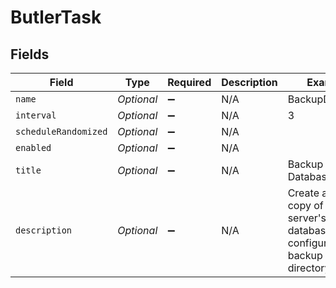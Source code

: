 # ButlerTask


## Fields

| Field                                                                            | Type                                                                             | Required                                                                         | Description                                                                      | Example                                                                          |
| -------------------------------------------------------------------------------- | -------------------------------------------------------------------------------- | -------------------------------------------------------------------------------- | -------------------------------------------------------------------------------- | -------------------------------------------------------------------------------- |
| `name`                                                                           | *Optional<String>*                                                               | :heavy_minus_sign:                                                               | N/A                                                                              | BackupDatabase                                                                   |
| `interval`                                                                       | *Optional<Double>*                                                               | :heavy_minus_sign:                                                               | N/A                                                                              | 3                                                                                |
| `scheduleRandomized`                                                             | *Optional<Boolean>*                                                              | :heavy_minus_sign:                                                               | N/A                                                                              |                                                                                  |
| `enabled`                                                                        | *Optional<Boolean>*                                                              | :heavy_minus_sign:                                                               | N/A                                                                              |                                                                                  |
| `title`                                                                          | *Optional<String>*                                                               | :heavy_minus_sign:                                                               | N/A                                                                              | Backup Database                                                                  |
| `description`                                                                    | *Optional<String>*                                                               | :heavy_minus_sign:                                                               | N/A                                                                              | Create a backup copy of the server's database in the configured backup directory |